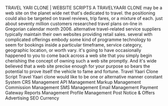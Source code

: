 TRAVEL YARI CLONE | WEBSITE SCRIPTS
A TRAVELYAARI CLONE may be a web site on the planet wide net that's dedicated to travel. the positioning could also be targeted on travel reviews, trip fares, or a mixture of each. just about seventy million customers researched travel plans on-line in Gregorian calendar month 2006. alternative travel-related service suppliers typically maintain their own websites providing retail sales. several with complicated offerings embody some kind of programme technology to seem for bookings inside a particular timeframe, service category, geographic location, or worth vary. it's going to have occasionally happened to you to come back across a web site that you simply begin cherishing the concept of owning such a web site promptly. And it's wide believed that a web site precise enough for your purpose so bears the potential to prove itself the vehicle to fame and fortune. Travel Yaari Clone Script Travel Yaari clone would like to be one or alternative manner constant
System
CRS Management
API Management
Markup Management
Commission Management
SMS Management
Email Management
Payment Gateway
Reports Management
Profile Management
Post Notice & Offers
Advertising
SEO
Currency
